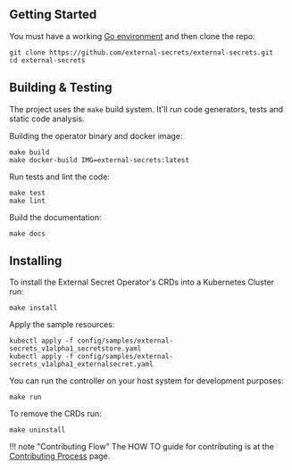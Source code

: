 ## Getting Started

You must have a working [Go environment](https://golang.org/doc/install) and then clone the repo:

```shell
git clone https://github.com/external-secrets/external-secrets.git
cd external-secrets
```

## Building & Testing

The project uses the `make` build system. It'll run code generators, tests and static code analysis.

Building the operator binary and docker image:

```shell
make build
make docker-build IMG=external-secrets:latest
```

Run tests and lint the code:
```shell
make test
make lint
```

Build the documentation:
```shell
make docs
```

## Installing

To install the External Secret Operator's CRDs into a Kubernetes Cluster run:

```shell
make install
```

Apply the sample resources:
```shell
kubectl apply -f config/samples/external-secrets_v1alpha1_secretstore.yaml
kubectl apply -f config/samples/external-secrets_v1alpha1_externalsecret.yaml
```

You can run the controller on your host system for development purposes:

```shell
make run
```

To remove the CRDs run:

```shell
make uninstall
```

!!! note "Contributing Flow"
    The HOW TO guide for contributing is at the [Contributing Process](contributing-process.md) page.
